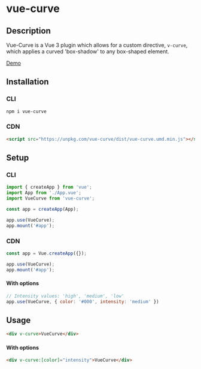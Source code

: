 # vue-curve

## Description

Vue-Curve is a Vue 3 plugin which allows for a custom directive, `v-curve`, which applies a curved 'box-shadow' to any box-shaped element.

[Demo](https://codepen.io/daniel-knights/pen/OJXZvMv)

## Installation

### CLI
```bash
npm i vue-curve
```

### CDN
```html
<script src="https://unpkg.com/vue-curve/dist/vue-curve.umd.min.js"></script>
```

## Setup

### CLI
```js
import { createApp } from 'vue';
import App from './App.vue';
import VueCurve from 'vue-curve';

const app = createApp(App);

app.use(VueCurve);
app.mount('#app');
```

### CDN
```js
const app = Vue.createApp({});

app.use(VueCurve);
app.mount('#app');
```

#### With options
```js
// Intensity values: 'high', 'medium', 'low'
app.use(VueCurve, { color: '#000', intensity: 'medium' })
```

## Usage
```html
<div v-curve>VueCurve</div>
```

#### With options
```html
<div v-curve:[color]="intensity">VueCurve</div>
```
